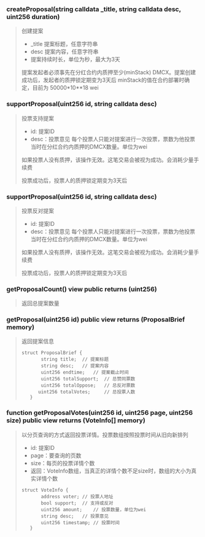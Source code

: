 ### createProposal(string calldata _title, string calldata desc, uint256 duration)
> 创建提案
> - _title 提案标题，任意字符串
> - desc 提案内容，任意字符串
> - 提案持续时长，单位为秒，最大为3天
>
> 提案发起者必须事先在分红合约内质押至少(minStack) DMCX。提案创建成功后，发起者的质押锁定期变为3天后
> minStack的值在合约部署时确定，目前为 50000*10**18 wei
>

### supportProposal(uint256 id, string calldata desc)
> 投票支持提案
> - id: 提案ID
> - desc：投票意见
> 每个投票人只能对提案进行一次投票，票数为他投票当时在分红合约内质押的DMCX数量。单位为wei
> 
> 如果投票人没有质押，该操作无效。这笔交易会被视为成功。会消耗少量手续费
> 
> 投票成功后，投票人的质押锁定期变为3天后
>
### supportProposal(uint256 id, string calldata desc)
> 投票反对提案
> - id: 提案ID
> - desc：投票意见
> 每个投票人只能对提案进行一次投票，票数为他投票当时在分红合约内质押的DMCX数量。单位为wei
> 
> 如果投票人没有质押，该操作无效。这笔交易会被视为成功。会消耗少量手续费
> 
> 投票成功后，投票人的质押锁定期变为3天后

### getProposalCount() view public returns (uint256)
> 返回总提案数量
>

### getProposal(uint256 id) public view returns (ProposalBrief memory)
> 返回提案信息
> ```
>struct ProposalBrief {
>        string title;  // 提案标题
>        string desc;   // 提案内容
>        uint256 endtime;   // 提案截止时间
>        uint256 totalSupport;  // 总赞同票数
>        uint256 totalOppose;   // 总反对票数
>       uint256 totalVotes;     // 总投票人数
>    }
> ```

### function getProposalVotes(uint256 id, uint256 page, uint256 size) public view returns (VoteInfo[] memory)
> 以分页查询的方式返回投票详情。投票数组按照投票时间从旧向新排列
> - id: 提案ID
> - page：要查询的页数
> - size：每页的投票详情个数
> - 返回：VoteInfo数组，当真正的详情个数不足size时，数组的大小为真实详情个数
> ```
>struct VoteInfo {
>        address voter; // 投票人地址
>        bool support;  // 支持或反对
>        uint256 amount;    // 投票数量，单位为wei
>        string desc;   // 投票意见
>        uint256 timestamp; // 投票时间
>    }
> ```